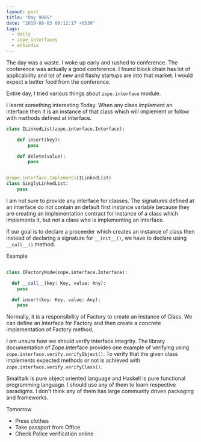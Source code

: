 ```yaml
---
layout: post
title: "Day 9905"
date: "2019-08-03 00:12:17 +0530"
tags:
  - daily
  - zope_interfaces
  - ethindia
---
```


The day was a waste. I woke up early and rushed to conference. The conference
was actually a good conference. I found block chain has lot of applicability
and lot of new and flashy startups are into that market. I would expect a
better food from the conference.

Entire day, I tried various things about `zope.interface` module.

I learnt something interesting Today. When any class implement an interface
then it is an instance of that class which will implement or follow with
methods defined at interface.

```python
class ILinkedList(zope.interface.Interface):

    def insert(key):
        pass

    def delete(value):
        pass


@zope.interface.Implements(ILinkedList)
class SinglyLinkedList:
    pass
```

I am not sure to provide any interface for classes. The signatures defined at an
interface do not contain an default first instance variable because they are
creating an implementation contract for instance of a class which implements it,
but not a class who is implementing an interface.

If our goal is to declare a proceeder which creates an instance of class then
instead of declaring a signature for `__init__()`, we have to declare using
`__call__()` method.

Example

```python

class IFactoryNode(zope.interface.Interface):

  def __call__(key: Key, value: Any):
    pass

  def insert(key: Key, value: Any):
    pass
```

Normally, it is a responsibility of Factory to create an instance of Class. We
can define an interface for Factory and then create a concrete implementation of
Factory method.

I am unsure how we should verify interface integrity. The library documentation
of Zope.interface provides one example of verifying using
`zope.interface.verify.verifyObject()`. To verify that the given class
implements expected methods or not is achieved with
`zope.interface.verify.verifyClass()`.

Smalltalk is pure object oriented language and Haskell is pure functional
programming language. I should use any of them to learn respective paradigms. I
don't think any of them has large community driven packaging and frameworks.

Tomorrow

* Press clothes
* Take passport from Office
* Check Police verification online

